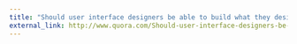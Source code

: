 ```yaml
---
title: "Should user interface designers be able to build what they design? - Quora"
external_link: http://www.quora.com/Should-user-interface-designers-be-able-to-build-what-they-design/answer/Rebekah-Cox
---
```



